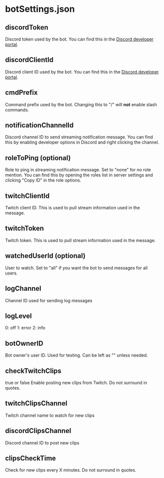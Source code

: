 # botSettings.json
## discordToken
Discord token used by the bot. You can find this in the [Discord developer portal](https://discord.com/developers/applications). 

## discordClientId 
Discord client ID used by the bot. You can find this in the [Discord developer portal](https://discord.com/developers/applications). 

## cmdPrefix
Command prefix used by the bot. Changing this to "/" will **not** enable slash commands. 

## notificationChannelId
Discord channel ID to send streaming notification message. You can find this by enabling developer options in Discord and right clicking the channel. 

## roleToPing (optional)
Role to ping in streaming notification message. Set to "none" for no role mention. You can find this by opening the roles list in server settings and clicking "Copy ID" in the role options.

## twitchClientId
Twitch client ID. This is used to pull stream information used in the message.

## twitchToken
Twitch token. This is used to pull stream information used in the message.

## watchedUserId (optional)
User to watch. Set to "all" if you want the bot to send messages for all users. 

## logChannel 
Channel ID used for sending log messages

## logLevel 
0: off
1: error
2: info

## botOwnerID 
Bot owner's user ID. Used for testing. Can be left as "" unless needed. 

## checkTwitchClips
true or false
Enable posting new clips from Twitch. Do not surround in quotes.

## twitchClipsChannel
Twitch channel name to watch for new clips 

## discordClipsChannel
Discord channel ID to post new clips 

## clipsCheckTime 
Check for new clips every X minutes. Do not surround in quotes. 


